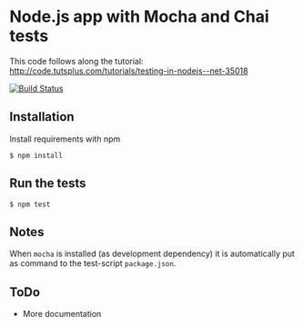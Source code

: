 # Node.js app with Mocha and Chai tests

This code follows along the tutorial:
http://code.tutsplus.com/tutorials/testing-in-nodejs--net-35018

[![Build Status](https://travis-ci.org/staeff/nodeack.svg?branch=master)](https://travis-ci.org/staeff/nodeack)

## Installation

Install requirements with npm

    $ npm install
    
## Run the tests

    $ npm test

## Notes

When `mocha` is installed (as development dependency) it is automatically put as command to the test-script `package.json`.

## ToDo

* More documentation
